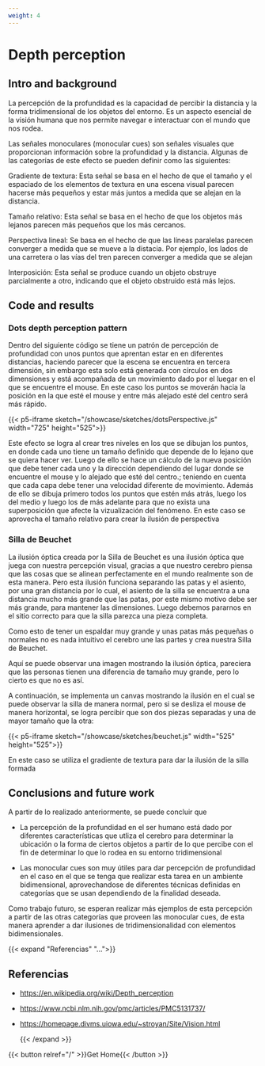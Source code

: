 ```yaml
---
weight: 4
---
```


# Depth perception

## Intro and background

La percepción de la profundidad es la capacidad de percibir la distancia y la forma tridimensional de los objetos del entorno. Es un aspecto esencial de la visión humana que nos permite navegar e interactuar con el mundo que nos rodea.

Las señales monoculares (monocular cues) son señales visuales que proporcionan información sobre la profundidad y la distancia. Algunas de las categorías de este efecto se pueden definir como las siguientes:

Gradiente de textura: Esta señal se basa en el hecho de que el tamaño y el espaciado de los elementos de textura en una escena visual parecen hacerse más pequeños y estar más juntos a medida que se alejan en la distancia.

Tamaño relativo: Esta señal se basa en el hecho de que los objetos más lejanos parecen más pequeños que los más cercanos.

Perspectiva lineal: Se basa en el hecho de que las líneas paralelas parecen converger a medida que se mueve a la distacia. Por ejemplo, los lados de una carretera o las vías del tren parecen converger a medida que se alejan

Interposición: Esta señal se produce cuando un objeto obstruye parcialmente a otro, indicando que el objeto obstruido está más lejos.

## Code and results

### Dots depth perception pattern

Dentro del siguiente código se tiene un patrón de percepción de profundidad con unos puntos que aprentan estar en en diferentes distancias, haciendo parecer que la escena se encuentra en tercera dimensión, sin embargo esta solo está generada con círculos en dos dimensiones y está acompañada de un movimiento dado por el luegar en el que se encuentre el mouse. En este caso los puntos se moverán hacia la posición en la que esté el mouse y entre más alejado esté del centro será más rápido.

{{< p5-iframe sketch="/showcase/sketches/dotsPerspective.js" width="725" height="525">}}

Este efecto se logra al crear tres niveles en los que se dibujan los puntos, en donde cada uno tiene un tamaño definido que depende de lo lejano que se quiera hacer ver. Luego de ello se hace un cálculo de la nueva posición que debe tener cada uno y la dirección dependiendo del lugar donde se encuentre el mouse y lo alejado que esté del centro.; teniendo en cuenta que cada capa debe tener una velocidad diferente de movimiento. Además de ello se dibuja primero todos los puntos que estén más atrás, luego los del medio y luego los de más adelante para que no exista una superposición que afecte la vizualización del fenómeno.
En este caso se aprovecha el tamaño relativo para crear la ilusión de perspectiva

### Silla de Beuchet

La ilusión óptica creada por la Silla de Beuchet es una ilusión óptica que juega con nuestra percepción visual, gracias a que nuestro cerebro piensa que las cosas que se alinean perfectamente en el mundo realmente son de esta manera. Pero esta ilusión funciona separando las patas y el asiento, por una gran distancia por lo cual, el asiento de la silla se encuentra a una distancia mucho más grande que las patas, por este mismo motivo debe ser más grande, para mantener las dimensiones. Luego debemos pararnos en el sitio correcto para que la silla parezca una pieza completa.

Como esto de tener un espaldar muy grande y unas patas más pequeñas o normales no es nada intuitivo el cerebro une las partes y crea nuestra Silla de Beuchet.

Aquí se puede observar una imagen mostrando la ilusión óptica, pareciera que las personas tienen una diferencia de tamaño muy grande, pero lo cierto es que no es así.

A continuación, se implementa un canvas mostrando la ilusión en el cual se puede observar la silla de manera normal, pero si se desliza el mouse de manera horizontal, se logra percibir que son dos piezas separadas y una de mayor tamaño que la otra:

{{< p5-iframe sketch="/showcase/sketches/beuchet.js" width="525" height="525">}}

En este caso se utiliza el gradiente de textura para dar la ilusión de la silla formada

## Conclusions and future work

A partir de lo realizado anteriormente, se puede concluir que

- La percepción de la profundidad en el ser humano está dado por diferentes características que utliza el cerebro para determinar la ubicación o la forma de ciertos objetos a partir de lo que percibe con el fin de determinar lo que lo rodea en su entorno tridimensional

- Las monocular cues son muy útiles para dar percepción de profundidad en el caso en el que se tenga que realizar esta tarea en un ambiente bidimensional, aprovechandose de diferentes técnicas definidas en categorías que se usan dependiendo de la finalidad deseada.

Como trabajo futuro, se esperan realizar más ejemplos de esta percepción a partir de las otras categorías que proveen las monocular cues, de esta manera aprender a dar ilusiones de tridimensionalidad con elementos bidimensionales.

{{< expand "Referencias" "...">}}

## Referencias

- https://en.wikipedia.org/wiki/Depth_perception
- https://www.ncbi.nlm.nih.gov/pmc/articles/PMC5131737/
- https://homepage.divms.uiowa.edu/~stroyan/Site/Vision.html

  {{< /expand >}}

{{< button relref="/" >}}Get Home{{< /button >}}
